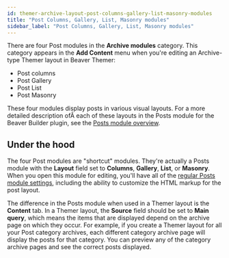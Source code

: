 ```yaml
---
id: themer-archive-layout-post-columns-gallery-list-masonry-modules
title: "Post Columns, Gallery, List, Masonry modules"
sidebar_label: "Post Columns, Gallery, List, Masonry modules"
---
```


There are four Post modules in the **Archive modules** category. This category appears in the **Add Content** menu when you're editing an Archive-type Themer layout in Beaver Themer:

  * Post columns
  * Post Gallery
  * Post List
  * Post Masonry

These four modules display posts in various visual layouts. For a more detailed description ofÂ each of these layouts in the Posts module for the Beaver Builder plugin, see the [Posts module overview](/beaver-builder/layouts/modules/posts/posts-posts-carousel-and-posts-slider-modules-examples.md).

## Under the hood

The four Post modules are "shortcut" modules. They're actually a Posts module with the **Layout** field set to **Columns**, **Gallery**, **List**, or **Masonry**. When you open this module for editing, you'll have all of the [regular Posts module settings](/beaver-builder/layouts/modules/posts/posts-posts-carousel-and-posts-slider-modules-examples.md), including the ability to customize the HTML markup for the post layout.

The difference in the Posts module when used in a Themer layout is the **Content** tab. In a Themer layout, the **Source** field should be set to **Main query**, which means the items that are displayed depend on the archive page on which they occur. For example, if you create a Themer layout for all your Post category archives, each different category archive page will display the posts for that category. You can preview any of the category archive pages and see the correct posts displayed.
